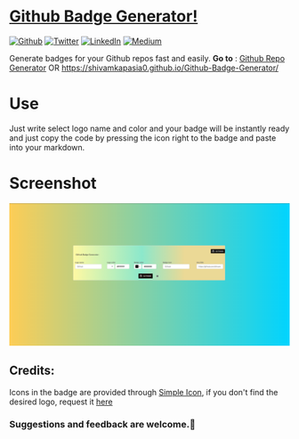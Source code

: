 # [Github Badge Generator!](https://kapasia-dev-ed.my.site.com/Badges4Me/s/)

<p><a href="https://github.com/shivamkapasia0" target="_blank"><img alt="Github" src="https://img.shields.io/badge/GitHub-%2312100E.svg?&style=for-the-badge&logo=Github&logoColor=white" /></a> <a href="https://twitter.com/shivaay0o7" target="_blank"><img alt="Twitter" src="https://img.shields.io/badge/twitter-%231DA1F2.svg?&style=for-the-badge&logo=twitter&logoColor=white" /></a> <a href="https://www.linkedin.com/in/shivam-kapasia" target="_blank"><img alt="LinkedIn" src="https://img.shields.io/badge/linkedin-%230077B5.svg?&style=for-the-badge&logo=linkedin&logoColor=white" /></a> <a href="https://instagram.com/shivaay0o7" target="_blank"><img alt="Medium" src="https://img.shields.io/badge/instagram-%2312100E.svg?&style=for-the-badge&logo=instagram&logoColor=purple" /></a>
</p> 

Generate badges for your Github repos fast and easily.
**Go to** : [Github Repo Generator](https://kapasia-dev-ed.my.site.com/Badges4Me/s/) OR
https://shivamkapasia0.github.io/Github-Badge-Generator/

# Use
Just write select logo name and color and your badge will be instantly ready and just copy the code by pressing the icon right to the badge and paste into your markdown.

# Screenshot

![enter image description here](https://github.com/shivamkapasia0/Badges4Me/blob/main/ss1.png?raw=true)

## Credits:
Icons in the badge are provided through [Simple Icon](https://simpleicons.org/), if you don't find the desired logo, request it [here](https://github.com/simple-icons/simple-icons/issues/new?assignees=&labels=new+icon&template=icon_request.md)  

### Suggestions and feedback are welcome.🙏

